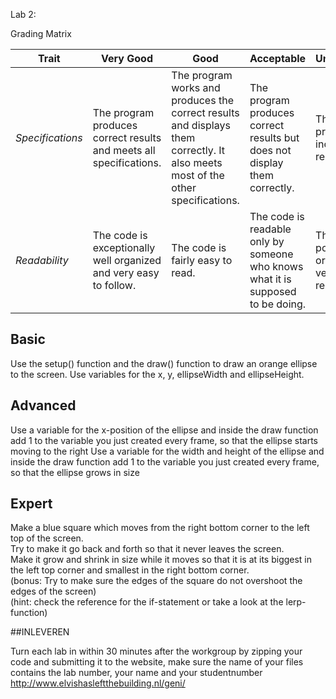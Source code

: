 Lab 2: 
 
Grading Matrix 

Trait | Very Good | Good | Acceptable | Unsatisfactory	
--- |--- | --- | --- | --- |
| *Specifications* | The program produces correct results and meets all specifications. | The program works and produces the correct results and displays them correctly. It also meets most of the other specifications. | The program produces correct results but does not display them correctly. | The program is producing incorrect results.
*Readability* | The code is exceptionally well organized and very easy to follow. | The code is fairly easy to read. | The code is readable only by someone who knows what it is supposed to be doing.| The code is poorly organized and very difficult to read.|

## Basic   

Use the setup() function and the draw() function to draw an orange ellipse to the screen. Use variables for the x, y, ellipseWidth and ellipseHeight.    

## Advanced  

Use a variable for the x-position of the ellipse and inside the draw function add 1 to the variable you just created every frame, so that the ellipse starts moving to the right
Use a variable for the width and height of the ellipse and inside the draw function add 1 to the variable you just created every frame, so that the ellipse grows in size

## Expert    

Make a blue square which moves from the right bottom corner to the left top of the screen.   
Try to make it go back and forth so that it never leaves the screen.   
Make it grow and shrink in size while it moves so that it is at its biggest in the left top corner and smallest in the right bottom corner.  
(bonus: Try to make sure the edges of the square do not overshoot the edges of the screen)  
(hint: check the reference for the if-statement or take a look at the lerp-function)  


##INLEVEREN

Turn each lab in within 30 minutes after the workgroup by zipping your code and submitting it to the website, make sure the name of your files contains the lab number, your name and your studentnumber     
http://www.elvishasleftthebuilding.nl/geni/


